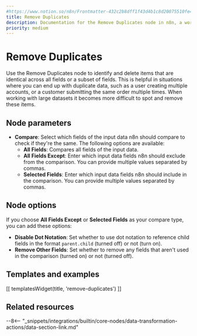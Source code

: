 ```yaml
---
#https://www.notion.so/n8n/Frontmatter-432c2b8dff1f43d4b1c8d20075510fe4
title: Remove Duplicates
description: Documentation for the Remove Duplicates node in n8n, a workflow automation platform. Includes guidance on usage, and links to examples.
priority: medium
---
```


# Remove Duplicates

Use the Remove Duplicates node to identify and delete items that are identical across all fields or a subset of fields. This is helpful in situations where you can end up with duplicate data, such as a user creating multiple accounts, or a customer submitting the same order multiple times. When working with large datasets it becomes more difficult to spot and remove these items. 

## Node parameters

* **Compare**: Select which fields of the input data n8n should compare to check if they're the same. The following options are available:
	* **All Fields**: Compares all fields of the input data.
	* **All Fields Except**: Enter which input data fields n8n should exclude from the comparison. You can provide multiple values separated by commas.
	* **Selected Fields**: Enter which input data fields n8n should include in the comparison. You can provide multiple values separated by commas.

## Node options

If you choose **All Fields Except** or **Selected Fields** as your compare type, you can add these options:

* **Disable Dot Notation**: Set whether to use dot notation to reference child fields in the format `parent.child` (turned off) or not (turn on).
* **Remove Other Fields**: Set whether to remove any fields that aren't used in the comparison (turned on) or not (turned off).

## Templates and examples

<!-- see https://www.notion.so/n8n/Pull-in-templates-for-the-integrations-pages-37c716837b804d30a33b47475f6e3780 -->
[[ templatesWidget(title, 'remove-duplicates') ]]

## Related resources

--8<-- "_snippets/integrations/builtin/core-nodes/data-transformation-actions/data-section-link.md"
